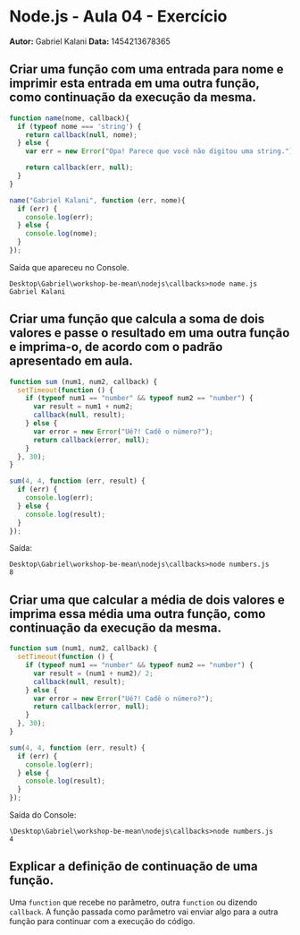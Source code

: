 # Node.js - Aula 04 - Exercício  
**Autor:** Gabriel Kalani
**Data:** 1454213678365


## Criar uma função com uma entrada para nome e imprimir esta entrada em uma outra função, como continuação da execução da mesma.  

```js  
function name(nome, callback){  
  if (typeof nome === 'string') {  
    return callback(null, nome);  
  } else {  
    var err = new Error("Opa! Parece que você não digitou uma string.");  

    return callback(err, null);  
  }  
}  

name("Gabriel Kalani", function (err, nome){  
  if (err) {  
    console.log(err);  
  } else {  
    console.log(nome);  
  }  
}); 
```  

Saída que apareceu no Console.

```  
Desktop\Gabriel\workshop-be-mean\nodejs\callbacks>node name.js
Gabriel Kalani
```


## Criar uma função que calcula a soma de dois valores e passe o resultado em uma outra função e imprima-o, de acordo com o padrão apresentado em aula.  

```js  
function sum (num1, num2, callback) {
  setTimeout(function () {
    if (typeof num1 == "number" && typeof num2 == "number") {
      var result = num1 + num2;
      callback(null, result);
    } else {
      var error = new Error("Ué?! Cadê o número?");
      return callback(error, null);
    }
  }, 30);
}

sum(4, 4, function (err, result) {
  if (err) {
    console.log(err);
  } else {
    console.log(result);
  }
});
```  

Saída:  

```  
Desktop\Gabriel\workshop-be-mean\nodejs\callbacks>node numbers.js
8  
```


## Criar uma que calcular a média de dois valores e imprima essa média uma outra função, como continuação da execução da mesma.  

```js  
function sum (num1, num2, callback) {
  setTimeout(function () {
    if (typeof num1 == "number" && typeof num2 == "number") {
      var result = (num1 + num2)/ 2;
      callback(null, result);
    } else {
      var error = new Error("Ué?! Cadê o número?");
      return callback(error, null);
    }
  }, 30);
}

sum(4, 4, function (err, result) {
  if (err) {
    console.log(err);
  } else {
    console.log(result);
  }
}); 
```  

Saída do Console: 

```  
\Desktop\Gabriel\workshop-be-mean\nodejs\callbacks>node numbers.js
4
```


## Explicar a definição de continuação de uma função.  
Uma `function` que recebe no parâmetro, outra `function` ou dizendo `callback`. 
A função passada como parâmetro vai enviar algo para a outra função para continuar com a execução do código.